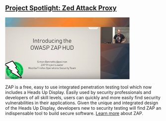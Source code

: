 ## [Project Spotlight: Zed Attack Proxy](/www-project-zap)
<a><img src="/assets/images/content/zap.jpg" alt="ZAP Presentation"></a>

ZAP is a free, easy to use integrated penetration testing tool which now includes a Heads Up Display. Easily used by security professionals and developers of all skill levels, users can quickly and more easily find security vulnerabilities in their applications. Given the unique and integrated design of the Heads Up Display, developers new to security testing will find ZAP an indispensable tool to build secure software. [Learn more](https://www2.owasp.org/www-project-zap/) about ZAP.
